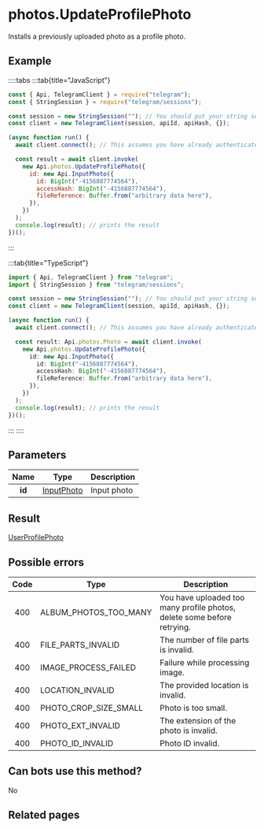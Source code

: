 # photos.UpdateProfilePhoto

Installs a previously uploaded photo as a profile photo.

## Example

::::tabs
:::tab{title="JavaScript"}

```js
const { Api, TelegramClient } = require("telegram");
const { StringSession } = require("telegram/sessions");

const session = new StringSession(""); // You should put your string session here
const client = new TelegramClient(session, apiId, apiHash, {});

(async function run() {
  await client.connect(); // This assumes you have already authenticated with .start()

  const result = await client.invoke(
    new Api.photos.UpdateProfilePhoto({
      id: new Api.InputPhoto({
        id: BigInt("-4156887774564"),
        accessHash: BigInt("-4156887774564"),
        fileReference: Buffer.from("arbitrary data here"),
      }),
    })
  );
  console.log(result); // prints the result
})();
```

:::

:::tab{title="TypeScript"}

```ts
import { Api, TelegramClient } from "telegram";
import { StringSession } from "telegram/sessions";

const session = new StringSession(""); // You should put your string session here
const client = new TelegramClient(session, apiId, apiHash, {});

(async function run() {
  await client.connect(); // This assumes you have already authenticated with .start()

  const result: Api.photos.Photo = await client.invoke(
    new Api.photos.UpdateProfilePhoto({
      id: new Api.InputPhoto({
        id: BigInt("-4156887774564"),
        accessHash: BigInt("-4156887774564"),
        fileReference: Buffer.from("arbitrary data here"),
      }),
    })
  );
  console.log(result); // prints the result
})();
```

:::
::::

## Parameters

|  Name  | Type                                                    | Description |
| :----: | ------------------------------------------------------- | ----------- |
| **id** | [InputPhoto](https://core.telegram.org/type/InputPhoto) | Input photo |

## Result

[UserProfilePhoto](https://core.telegram.org/type/UserProfilePhoto)

## Possible errors

| Code | Type                  | Description                                                             |
| :--: | --------------------- | ----------------------------------------------------------------------- |
| 400  | ALBUM_PHOTOS_TOO_MANY | You have uploaded too many profile photos, delete some before retrying. |
| 400  | FILE_PARTS_INVALID    | The number of file parts is invalid.                                    |
| 400  | IMAGE_PROCESS_FAILED  | Failure while processing image.                                         |
| 400  | LOCATION_INVALID      | The provided location is invalid.                                       |
| 400  | PHOTO_CROP_SIZE_SMALL | Photo is too small.                                                     |
| 400  | PHOTO_EXT_INVALID     | The extension of the photo is invalid.                                  |
| 400  | PHOTO_ID_INVALID      | Photo ID invalid.                                                       |

## Can bots use this method?

No

## Related pages
